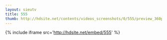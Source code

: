 ```yaml
---
layout: sieutv
title: 555
thumb: http://hdsite.net/contents/videos_screenshots/0/555/preview_360p.mp4.jpg
---
```

{% include iframe src='http://hdsite.net/embed/555' %}
 
